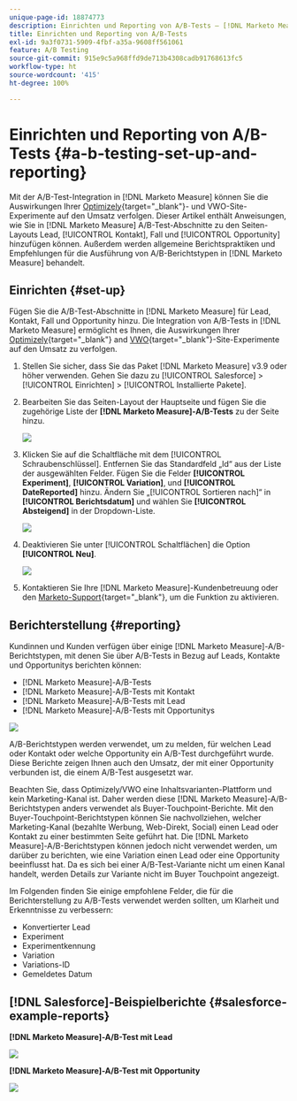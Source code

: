 ```yaml
---
unique-page-id: 18874773
description: Einrichten und Reporting von A/B-Tests – [!DNL Marketo Measure]
title: Einrichten und Reporting von A/B-Tests
exl-id: 9a3f0731-5909-4fbf-a35a-9608ff561061
feature: A/B Testing
source-git-commit: 915e9c5a968ffd9de713b4308cadb91768613fc5
workflow-type: ht
source-wordcount: '415'
ht-degree: 100%

---
```


# Einrichten und Reporting von A/B-Tests {#a-b-testing-set-up-and-reporting}

Mit der A/B-Test-Integration in [!DNL Marketo Measure] können Sie die Auswirkungen Ihrer [Optimizely](https://www.optimizely.com/de){target="_blank"}- und VWO-Site-Experimente auf den Umsatz verfolgen. Dieser Artikel enthält Anweisungen, wie Sie in [!DNL Marketo Measure] A/B-Test-Abschnitte zu den Seiten-Layouts Lead, [!UICONTROL Kontakt], Fall und [!UICONTROL Opportunity] hinzufügen können. Außerdem werden allgemeine Berichtspraktiken und Empfehlungen für die Ausführung von A/B-Berichtstypen in [!DNL Marketo Measure] behandelt.

## Einrichten {#set-up}

Fügen Sie die A/B-Test-Abschnitte in [!DNL Marketo Measure] für Lead, Kontakt, Fall und Opportunity hinzu. Die Integration von A/B-Tests in [!DNL Marketo Measure] ermöglicht es Ihnen, die Auswirkungen Ihrer [Optimizely](https://www.optimizely.com/de){target="_blank"} and [VWO](https://vwo.com/de){target="_blank"}-Site-Experimente auf den Umsatz zu verfolgen.

1. Stellen Sie sicher, dass Sie das Paket [!DNL Marketo Measure] v3.9 oder höher verwenden. Gehen Sie dazu zu [!UICONTROL Salesforce] >[!UICONTROL Einrichten] > [!UICONTROL Installierte Pakete].
1. Bearbeiten Sie das Seiten-Layout der Hauptseite und fügen Sie die zugehörige Liste der **[!DNL Marketo Measure]-A/B-Tests** zu der Seite hinzu.

   ![](assets/1.png)

1. Klicken Sie auf die Schaltfläche mit dem [!UICONTROL Schraubenschlüssel]. Entfernen Sie das Standardfeld „Id“ aus der Liste der ausgewählten Felder. Fügen Sie die Felder **[!UICONTROL Experiment]**, **[!UICONTROL Variation]**, und **[!UICONTROL DateReported]** hinzu. Ändern Sie „[!UICONTROL Sortieren nach]“ in **[!UICONTROL Berichtsdatum]** und wählen Sie **[!UICONTROL Absteigend]** in der Dropdown-Liste.

   ![](assets/2.png)

1. Deaktivieren Sie unter [!UICONTROL Schaltflächen] die Option **[!UICONTROL Neu]**.

   ![](assets/3.png)

1. Kontaktieren Sie Ihre [!DNL Marketo Measure]-Kundenbetreuung oder den [Marketo-Support](https://nation.marketo.com/t5/support/ct-p/Support){target="_blank"}, um die Funktion zu aktivieren.

## Berichterstellung {#reporting}

Kundinnen und Kunden verfügen über einige [!DNL Marketo Measure]-A/B-Berichtstypen, mit denen Sie über A/B-Tests in Bezug auf Leads, Kontakte und Opportunitys berichten können:

* [!DNL Marketo Measure]-A/B-Tests
* [!DNL Marketo Measure]-A/B-Tests mit Kontakt
* [!DNL Marketo Measure]-A/B-Tests mit Lead
* [!DNL Marketo Measure]-A/B-Tests mit Opportunitys

![](assets/4.png)

A/B-Berichtstypen werden verwendet, um zu melden, für welchen Lead oder Kontakt oder welche Opportunity ein A/B-Test durchgeführt wurde. Diese Berichte zeigen Ihnen auch den Umsatz, der mit einer Opportunity verbunden ist, die einem A/B-Test ausgesetzt war.

Beachten Sie, dass Optimizely/VWO eine Inhaltsvarianten-Plattform und kein Marketing-Kanal ist. Daher werden diese [!DNL Marketo Measure]-A/B-Berichtstypen anders verwendet als Buyer-Touchpoint-Berichte. Mit den Buyer-Touchpoint-Berichtstypen können Sie nachvollziehen, welcher Marketing-Kanal (bezahlte Werbung, Web-Direkt, Social) einen Lead oder Kontakt zu einer bestimmten Seite geführt hat. Die [!DNL Marketo Measure]-A/B-Berichtstypen können jedoch nicht verwendet werden, um darüber zu berichten, wie eine Variation einen Lead oder eine Opportunity beeinflusst hat. Da es sich bei einer A/B-Test-Variante nicht um einen Kanal handelt, werden Details zur Variante nicht im Buyer Touchpoint angezeigt.

Im Folgenden finden Sie einige empfohlene Felder, die für die Berichterstellung zu A/B-Tests verwendet werden sollten, um Klarheit und Erkenntnisse zu verbessern:

* Konvertierter Lead
* Experiment
* Experimentkennung
* Variation
* Variations-ID
* Gemeldetes Datum

## [!DNL Salesforce]-Beispielberichte {#salesforce-example-reports}

**[!DNL Marketo Measure]-A/B-Test mit Lead**

![](assets/5.png)

**[!DNL Marketo Measure]-A/B-Test mit Opportunity**

![](assets/6.png)
